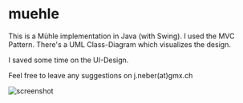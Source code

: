 # muehle

This is a Mühle implementation in Java (with Swing). I used the MVC Pattern. There's a UML Class-Diagram which visualizes the design.

I saved some time on the UI-Design.

Feel free to leave any suggestions on j.neber(at)gmx.ch

![screenshot](https://i.imgur.com/NouMmbt.png)

